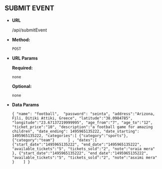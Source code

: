 **SUBMIT EVENT**
----

* **URL**

  /api/submitEvent

* **Method:**

  `POST`

*  **URL Params**

   **Required:**

   `none`

   **Optional:**

   `none`

* **Data Params**

  `{
	"name": "football", 
	"password": "seinta",
	"address":"Arizona, Fili, Ditiki Attiki, Greece",
	"latitude":"38.0984785", 
	"longitude":"23.67137219999995",
	"age_from":"7",
	"age_to":"12",
	"ticket_price":"10",
	"description":"a football game for amazing children",
	"date_ending": 1495965135222,
	"date_starting": 1495965135222,
	"categories":[
		{"category":"sports"},
		{"category":"team"}		
		]
	,
	"dates":[
		{"start_date":"1495965135222",
			"end_date":"1495965135222",
			"available_tickets":"5",
			"tickets_sold":"2",
			"note":"oraia mera"			
		},
		{"start_date":"1495965135222",
			"end_date":"1495965135222",
			"available_tickets":"5",
			"tickets_sold":"2",
			"note":"asximi mera"			
		}	
		]
	}`



  
